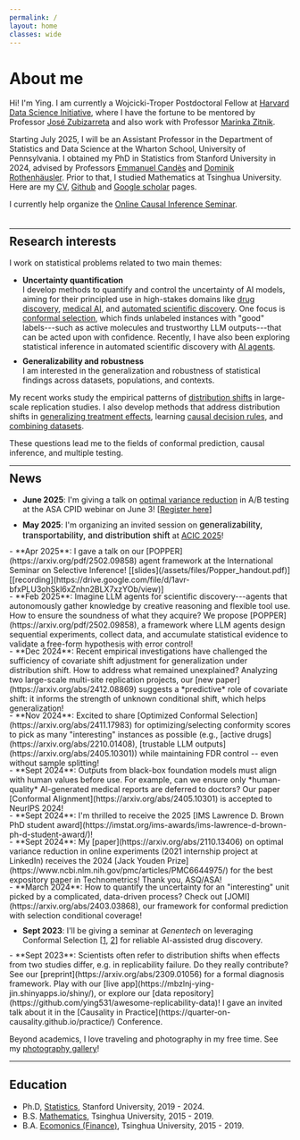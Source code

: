 ```yaml
---
permalink: /
layout: home 
classes: wide
---
```


<!-- <figure style="width: 200px; margin: 40px" class="align-left">
  <img src="assets/images/bio.jpeg" alt="">
</figure>  -->

# About me

 <!-- <p style="margin-top: 0px; margin-bottom: 50px;"></p>  -->
Hi! I'm Ying. I am currently a Wojcicki-Troper Postdoctoral Fellow at [Harvard Data Science Initiative](https://datascience.harvard.edu/), where I have the fortune to be mentored by Professor [José Zubizarreta](http://jrzubizarreta.com/) and also work with Professor [Marinka Zitnik](https://zitniklab.hms.harvard.edu/). 

Starting July 2025, I will be an Assistant Professor in the Department of Statistics and Data Science at the Wharton School, University of Pennsylvania. 
I obtained my PhD in Statistics from Stanford University in 2024, advised by Professors [Emmanuel Candès](https://candes.su.domains/) and [Dominik Rothenhäusler](https://sites.google.com/view/rothenhaeusler/home?authuser=0). Prior to that, I studied Mathematics at Tsinghua University. Here are my [CV](/assets/files/cv_yj.pdf), [Github](https://github.com/ying531) and [Google scholar](https://scholar.google.com/citations?user=lT5KFUkAAAAJ&hl=en) pages. 


I currently help organize the [Online Causal Inference Seminar](https://sites.google.com/view/ocis/). 


 <p style="margin-top: 0px; margin-bottom: 35px;"></p> 
 
--- 
 
 <p style="margin-top: -20px;"></p> 
 

## Research interests


 

I work on statistical problems related to two main themes:

- **Uncertainty quantification**    
I develop methods to quantify and control the uncertainty of AI models, aiming for their principled use in high-stakes domains like [drug discovery](https://arxiv.org/abs/2210.01408), [medical AI](https://arxiv.org/abs/2405.10301), and [automated scientific discovery](https://arxiv.org/pdf/2502.09858). 
One focus is [conformal selection](https://arxiv.org/abs/2210.01408), which finds unlabeled instances with "good" labels---such as active molecules and trustworthy LLM outputs---that can be acted upon with confidence. 
Recently, I have also been exploring statistical inference in automated scientific discovery with [AI agents](https://arxiv.org/pdf/2502.09858). 

 <p style="margin-top: -5px;"></p> 

- **Generalizability and robustness**   
I am interested in the generalization and robustness of statistical findings across datasets, populations, and contexts. 
<!-- Specifically, I study the (empirical) nature of real distribution shifts, models to describe them, and methods to protect against or adapt to them in generalizing treatment effects, replicating causal experiments, and learning decision rules. Related projects: -->
My recent works study the empirical patterns of [distribution shifts](https://arxiv.org/abs/2412.08869) in large-scale replication studies. I also develop methods that address distribution shifts in [generalizing treatment effects](https://arxiv.org/abs/2104.04565), learning [causal decision rules](https://arxiv.org/abs/2212.09900), and [combining datasets](https://arxiv.org/abs/2211.10032).  

These questions lead me to the fields of conformal prediction, causal inference, and multiple testing. 
 


<!-- <p style="margin-top: 0px; margin-bottom: 50px;"></p> -->
<!--  </br> </br>
 &nbsp;   -->
 

---

<p style="margin-top: -20px;"></p> 


## News

- **June 2025**: I'm giving a talk on [optimal variance reduction](https://arxiv.org/abs/2110.13406) in A/B testing at the ASA CPID webinar on June 3! [[Register here](https://lnkd.in/eZzE4486)]  
<p style="margin-top: 0px; margin-bottom: -4px;"></p> 

- **May 2025**: I'm organizing an invited session on <span style="font-size:15px;font-weight: 480;">generalizability, transportability, and distribution shift</span> at [ACIC 2025](https://sci-info.org/2025-meeting/)!  
<p style="margin-top: 0px; margin-bottom: -4px;"></p> 
- **Apr 2025**: I gave a talk on our [POPPER](https://arxiv.org/pdf/2502.09858) agent framework at the International Seminar on Selective Inference! [[slides](/assets/files/Popper_handout.pdf)] [[recording](https://drive.google.com/file/d/1avr-bfxPLU3ohSkl6xZnhn2BLX7xzYOb/view)]
<p style="margin-top: 0px; margin-bottom: -4px;"></p> 
- **Feb 2025**: Imagine LLM agents for scientific discovery---agents that autonomously gather knowledge by creative reasoning and flexible tool use. How to ensure the soundness of what they acquire? We propose [POPPER](https://arxiv.org/pdf/2502.09858), a framework where LLM agents design sequential experiments, collect  data, and accumulate statistical evidence to validate a free-form hypothesis with error control! 
<p style="margin-top: 0px; margin-bottom: -4px;"></p> 
- **Dec 2024**: Recent empirical investigations have challenged the sufficiency of covariate shift adjustment for generalization under distribution shift. How to address what remained unexplained? Analyzing two large-scale multi-site replication projects, our [new paper](https://arxiv.org/abs/2412.08869) suggests a *predictive* role of covariate shift: it informs the strength of unknown conditional shift, which helps generalization! 
<p style="margin-top: 0px; margin-bottom: -4px;"></p> 
- **Nov 2024**: Excited to share [Optimized Conformal Selection](https://arxiv.org/abs/2411.17983) for optimizing/selecting conformity scores to pick as many "interesting" instances as possible (e.g., [active drugs](https://arxiv.org/abs/2210.01408), [trustable LLM outputs](https://arxiv.org/abs/2405.10301)) while maintaining FDR control -- even without sample splitting! 
<p style="margin-top: 0px; margin-bottom: -4px;"></p> 
- **Sept 2024**: Outputs from black-box foundation models must align with human values before use. For example, can we ensure only *human-quality* AI-generated medical reports are deferred to doctors? Our paper [Conformal Alignment](https://arxiv.org/abs/2405.10301) is accepted to NeurIPS 2024!
<p style="margin-top: 0px; margin-bottom: -4px;"></p> 
- **Sept 2024**: I'm thrilled to receive the 2025 [IMS Lawrence D. Brown PhD student award](https://imstat.org/ims-awards/ims-lawrence-d-brown-ph-d-student-award/)!
<p style="margin-top: 0px; margin-bottom: -4px;"></p> 
- **Sept 2024**: My [paper](https://arxiv.org/abs/2110.13406) on optimal variance reduction in online experiments (2021 internship project at LinkedIn) receives the 2024 [Jack Youden Prize](https://www.ncbi.nlm.nih.gov/pmc/articles/PMC6644975/) for the best expository paper in Technometrics! Thank you, ASQ/ASA! 
<p style="margin-top: 0px; margin-bottom: -4px;"></p> 
- **March 2024**: How to quantify the uncertainty for an "interesting" unit picked by a complicated, data-driven process? Check out [JOMI](https://arxiv.org/abs/2403.03868), our framework for conformal prediction with selection conditional coverage!
<p style="margin-top: 0px; margin-bottom: -4px;"></p> 

- **Sept 2023**:  I'll be giving a seminar at *Genentech* on leveraging Conformal Selection [[1](https://arxiv.org/abs/2210.01408), [2](https://arxiv.org/abs/2307.09291)] for reliable AI-assisted drug discovery. 
<p style="margin-top: 0px; margin-bottom: -4px;"></p> 
- **Sept 2023**:  Scientists often refer to distribution shifts when effects from two studies differ, e.g. in replicability failure. Do they really contribute? See our [preprint](https://arxiv.org/abs/2309.01056) for a formal diagnosis framework. Play with our [live app](https://mbzlnj-ying-jin.shinyapps.io/shiny/), or explore our [data repository](https://github.com/ying531/awesome-replicability-data)! I gave an invited talk about it in the [Causality in Practice](https://quarter-on-causality.github.io/practice/) Conference.
 


Beyond academics, I love traveling and photography in my free time. See my [photography gallery](https://www.flickr.com/people/191232754@N08/)! 
  
---

## Education

- Ph.D, [Statistics](https://statistics.stanford.edu/), Stanford University, 2019 - 2024.
- B.S. [Mathematics](https://www.math.tsinghua.edu.cn/#), Tsinghua University, 2015 - 2019.
- B.A. [Ecomonics (Finance)](https://www.sem.tsinghua.edu.cn/en/), Tsinghua University, 2015 - 2019.

 

    
 

